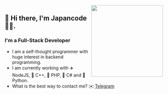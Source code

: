 <img align="right" height="228" src="https://github.com/japancode/japancode/blob/main/1.gif"/>

## 👋 Hi there, I'm Japancode 👨‍💻.
### I'm a Full-Stack Developer

- I am a self-thought programmer with huge interest in backend programming.
- I am currently working with ✈️ NodeJS, 🚀 C++, 🐘 PHP, 🚈 C# and 🐍 Python.
- What is the best way to contact me? ✉️ [Telegram](https://t.me/japancode)